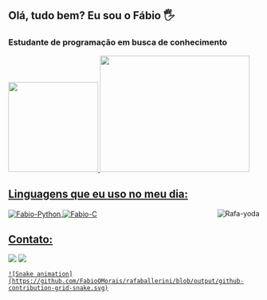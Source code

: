## Olá, tudo bem? Eu sou o Fábio 🖐️
### Estudante de programação em busca de conhecimento
<div>
  <a href="https://github.com/FabioOMorais">
  <img height="180em" src="https://github-readme-stats.vercel.app/api?username=FabioOMorais&show_icons=true&theme=dark&include_all_commits=true&count_private=true"/>
  <img height="233em" width="300" src="https://github-readme-stats.vercel.app/api/top-langs/?username=FabioOMorais&theme=dark"/>
</div>
  
  ## Linguagens que eu uso no meu dia:
  <div style="display: inline_block">
  <img align="center" alt="Fabio-Python" src="https://img.shields.io/badge/Python-14354C?style=for-the-badge&logo=python&logoColor=white">
  <img align="right" alt="Rafa-yoda" src="https://cdn.discordapp.com/attachments/802662734029520997/885329595845455961/ezgif.com-gif-maker_1.gif">
  <img align="center" alt="Fabio-C" src="https://img.shields.io/badge/C-00599C?style=for-the-badge&logo=c&logoColor=white">
</div>
   
  ## Contato:
 
<div> 
  <a href="mailto:fabioviniciusv1@gmail.com"><img src="https://img.shields.io/badge/-Gmail-%23333?style=for-the-badge&logo=gmail&logoColor=white" target="_blank"></a>
  <a href="https://twitter.com/fabio0o" target="_blank"><img src="https://img.shields.io/badge/Twitter-1DA1F2?style=for-the-badge&logo=twitter&logoColor=white" target="_blank"</a>
    
    ![Snake animation](https://github.com/FabioOMorais/rafaballerini/blob/output/github-contribution-grid-snake.svg)
